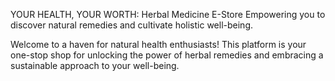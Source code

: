YOUR HEALTH, YOUR WORTH: Herbal Medicine E-Store
Empowering you to discover natural remedies and cultivate holistic well-being.

Welcome to a haven for natural health enthusiasts! This platform is your one-stop shop for unlocking the power of herbal remedies and embracing a sustainable approach to your well-being.

